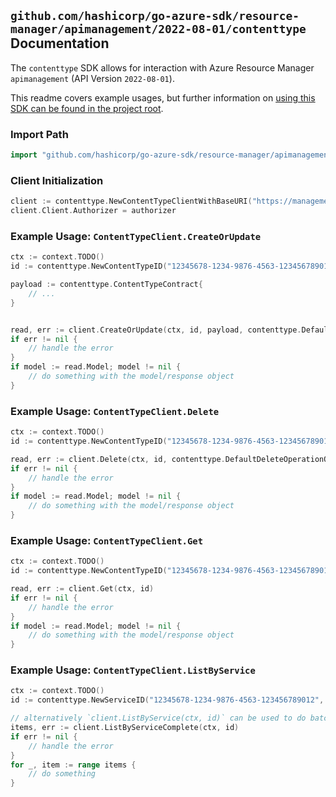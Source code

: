 
## `github.com/hashicorp/go-azure-sdk/resource-manager/apimanagement/2022-08-01/contenttype` Documentation

The `contenttype` SDK allows for interaction with Azure Resource Manager `apimanagement` (API Version `2022-08-01`).

This readme covers example usages, but further information on [using this SDK can be found in the project root](https://github.com/hashicorp/go-azure-sdk/tree/main/docs).

### Import Path

```go
import "github.com/hashicorp/go-azure-sdk/resource-manager/apimanagement/2022-08-01/contenttype"
```


### Client Initialization

```go
client := contenttype.NewContentTypeClientWithBaseURI("https://management.azure.com")
client.Client.Authorizer = authorizer
```


### Example Usage: `ContentTypeClient.CreateOrUpdate`

```go
ctx := context.TODO()
id := contenttype.NewContentTypeID("12345678-1234-9876-4563-123456789012", "example-resource-group", "serviceValue", "contentTypeIdValue")

payload := contenttype.ContentTypeContract{
	// ...
}


read, err := client.CreateOrUpdate(ctx, id, payload, contenttype.DefaultCreateOrUpdateOperationOptions())
if err != nil {
	// handle the error
}
if model := read.Model; model != nil {
	// do something with the model/response object
}
```


### Example Usage: `ContentTypeClient.Delete`

```go
ctx := context.TODO()
id := contenttype.NewContentTypeID("12345678-1234-9876-4563-123456789012", "example-resource-group", "serviceValue", "contentTypeIdValue")

read, err := client.Delete(ctx, id, contenttype.DefaultDeleteOperationOptions())
if err != nil {
	// handle the error
}
if model := read.Model; model != nil {
	// do something with the model/response object
}
```


### Example Usage: `ContentTypeClient.Get`

```go
ctx := context.TODO()
id := contenttype.NewContentTypeID("12345678-1234-9876-4563-123456789012", "example-resource-group", "serviceValue", "contentTypeIdValue")

read, err := client.Get(ctx, id)
if err != nil {
	// handle the error
}
if model := read.Model; model != nil {
	// do something with the model/response object
}
```


### Example Usage: `ContentTypeClient.ListByService`

```go
ctx := context.TODO()
id := contenttype.NewServiceID("12345678-1234-9876-4563-123456789012", "example-resource-group", "serviceValue")

// alternatively `client.ListByService(ctx, id)` can be used to do batched pagination
items, err := client.ListByServiceComplete(ctx, id)
if err != nil {
	// handle the error
}
for _, item := range items {
	// do something
}
```
